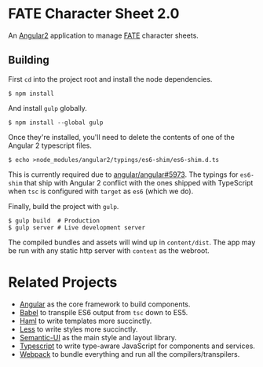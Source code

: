 # FATE Character Sheet 2.0

An [Angular2](https://angular.io/) application to manage [FATE](http://www.evilhat.com/home/fate-core/) character
sheets.

## Building

First `cd` into the project root and install the node dependencies.
```console
$ npm install
```

And install `gulp` globally.
```console
$ npm install --global gulp
```

Once they're installed, you'll need to delete the contents of one of the Angular 2 typescript files.
```console
$ echo >node_modules/angular2/typings/es6-shim/es6-shim.d.ts
```
This is currently required due to [angular/angular#5973](//github.com/angular/angular/issues/5973). The typings for
`es6-shim` that ship with Angular 2 conflict with the ones shipped with TypeScript when `tsc` is configured with
`target` as `es6` (which we do).

Finally, build the project with `gulp`.
```console
$ gulp build  # Production
$ gulp server # Live development server
```

The compiled bundles and assets will wind up in `content/dist`. The app may be run with any static http server with
`content` as the webroot.

# Related Projects
* [Angular](//github.com/angular/angular) as the core framework to build components.
* [Babel](//github.com/babel/babel) to transpile ES6 output from `tsc` down to ES5.
* [Haml](//github.com/haml/haml) to write templates more succinctly.
* [Less](//github.com/less/less.js) to write styles more succinctly.
* [Semantic-UI](//github.com/Semantic-Org/Semantic-UI) as the main style and layout library.
* [Typescript](//github.com/Microsoft/TypeScript) to write type-aware JavaScript for components and services.
* [Webpack](//github.com/webpack/webpack) to bundle everything and run all the compilers/transpilers.
